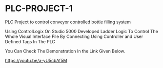 # PLC-PROJECT-1
PLC Project to control conveyor controlled bottle filling system


Using ControlLogix On Studio 5000 Developed Ladder Logic To Control The Whole Visual Interface File By Connecting Using Controller and User Defined Tags In The PLC 

You Can Check The Demonstration In the Link Given Below.

https://youtu.be/a-yU5cbAf5M
